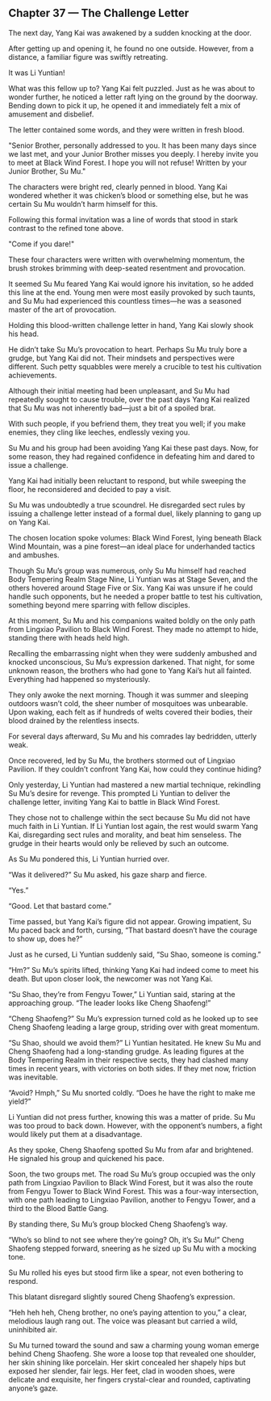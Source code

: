 ## Chapter 37 — The Challenge Letter

The next day, Yang Kai was awakened by a sudden knocking at the door.

After getting up and opening it, he found no one outside. However, from a distance, a familiar figure was swiftly retreating.

It was Li Yuntian!

What was this fellow up to? Yang Kai felt puzzled. Just as he was about to wonder further, he noticed a letter raft lying on the ground by the doorway. Bending down to pick it up, he opened it and immediately felt a mix of amusement and disbelief.

The letter contained some words, and they were written in fresh blood.

"Senior Brother, personally addressed to you. It has been many days since we last met, and your Junior Brother misses you deeply. I hereby invite you to meet at Black Wind Forest. I hope you will not refuse! Written by your Junior Brother, Su Mu."

The characters were bright red, clearly penned in blood. Yang Kai wondered whether it was chicken’s blood or something else, but he was certain Su Mu wouldn’t harm himself for this.

Following this formal invitation was a line of words that stood in stark contrast to the refined tone above.

"Come if you dare!"

These four characters were written with overwhelming momentum, the brush strokes brimming with deep-seated resentment and provocation.

It seemed Su Mu feared Yang Kai would ignore his invitation, so he added this line at the end. Young men were most easily provoked by such taunts, and Su Mu had experienced this countless times—he was a seasoned master of the art of provocation.

Holding this blood-written challenge letter in hand, Yang Kai slowly shook his head.

He didn’t take Su Mu’s provocation to heart. Perhaps Su Mu truly bore a grudge, but Yang Kai did not. Their mindsets and perspectives were different. Such petty squabbles were merely a crucible to test his cultivation achievements.

Although their initial meeting had been unpleasant, and Su Mu had repeatedly sought to cause trouble, over the past days Yang Kai realized that Su Mu was not inherently bad—just a bit of a spoiled brat.

With such people, if you befriend them, they treat you well; if you make enemies, they cling like leeches, endlessly vexing you.

Su Mu and his group had been avoiding Yang Kai these past days. Now, for some reason, they had regained confidence in defeating him and dared to issue a challenge.

Yang Kai had initially been reluctant to respond, but while sweeping the floor, he reconsidered and decided to pay a visit.

Su Mu was undoubtedly a true scoundrel. He disregarded sect rules by issuing a challenge letter instead of a formal duel, likely planning to gang up on Yang Kai.

The chosen location spoke volumes: Black Wind Forest, lying beneath Black Wind Mountain, was a pine forest—an ideal place for underhanded tactics and ambushes.

Though Su Mu’s group was numerous, only Su Mu himself had reached Body Tempering Realm Stage Nine, Li Yuntian was at Stage Seven, and the others hovered around Stage Five or Six. Yang Kai was unsure if he could handle such opponents, but he needed a proper battle to test his cultivation, something beyond mere sparring with fellow disciples.

At this moment, Su Mu and his companions waited boldly on the only path from Lingxiao Pavilion to Black Wind Forest. They made no attempt to hide, standing there with heads held high.

Recalling the embarrassing night when they were suddenly ambushed and knocked unconscious, Su Mu’s expression darkened. That night, for some unknown reason, the brothers who had gone to Yang Kai’s hut all fainted. Everything had happened so mysteriously.

They only awoke the next morning. Though it was summer and sleeping outdoors wasn’t cold, the sheer number of mosquitoes was unbearable. Upon waking, each felt as if hundreds of welts covered their bodies, their blood drained by the relentless insects.

For several days afterward, Su Mu and his comrades lay bedridden, utterly weak.

Once recovered, led by Su Mu, the brothers stormed out of Lingxiao Pavilion. If they couldn’t confront Yang Kai, how could they continue hiding?

Only yesterday, Li Yuntian had mastered a new martial technique, rekindling Su Mu’s desire for revenge. This prompted Li Yuntian to deliver the challenge letter, inviting Yang Kai to battle in Black Wind Forest.

They chose not to challenge within the sect because Su Mu did not have much faith in Li Yuntian. If Li Yuntian lost again, the rest would swarm Yang Kai, disregarding sect rules and morality, and beat him senseless. The grudge in their hearts would only be relieved by such an outcome.

As Su Mu pondered this, Li Yuntian hurried over.

“Was it delivered?” Su Mu asked, his gaze sharp and fierce.

“Yes.”

“Good. Let that bastard come.”

Time passed, but Yang Kai’s figure did not appear. Growing impatient, Su Mu paced back and forth, cursing, “That bastard doesn’t have the courage to show up, does he?”

Just as he cursed, Li Yuntian suddenly said, “Su Shao, someone is coming.”

“Hm?” Su Mu’s spirits lifted, thinking Yang Kai had indeed come to meet his death. But upon closer look, the newcomer was not Yang Kai.

“Su Shao, they’re from Fengyu Tower,” Li Yuntian said, staring at the approaching group. “The leader looks like Cheng Shaofeng!”

“Cheng Shaofeng?” Su Mu’s expression turned cold as he looked up to see Cheng Shaofeng leading a large group, striding over with great momentum.

“Su Shao, should we avoid them?” Li Yuntian hesitated. He knew Su Mu and Cheng Shaofeng had a long-standing grudge. As leading figures at the Body Tempering Realm in their respective sects, they had clashed many times in recent years, with victories on both sides. If they met now, friction was inevitable.

“Avoid? Hmph,” Su Mu snorted coldly. “Does he have the right to make me yield?”

Li Yuntian did not press further, knowing this was a matter of pride. Su Mu was too proud to back down. However, with the opponent’s numbers, a fight would likely put them at a disadvantage.

As they spoke, Cheng Shaofeng spotted Su Mu from afar and brightened. He signaled his group and quickened his pace.

Soon, the two groups met. The road Su Mu’s group occupied was the only path from Lingxiao Pavilion to Black Wind Forest, but it was also the route from Fengyu Tower to Black Wind Forest. This was a four-way intersection, with one path leading to Lingxiao Pavilion, another to Fengyu Tower, and a third to the Blood Battle Gang.

By standing there, Su Mu’s group blocked Cheng Shaofeng’s way.

“Who’s so blind to not see where they’re going? Oh, it’s Su Mu!” Cheng Shaofeng stepped forward, sneering as he sized up Su Mu with a mocking tone.

Su Mu rolled his eyes but stood firm like a spear, not even bothering to respond.

This blatant disregard slightly soured Cheng Shaofeng’s expression.

“Heh heh heh, Cheng brother, no one’s paying attention to you,” a clear, melodious laugh rang out. The voice was pleasant but carried a wild, uninhibited air.

Su Mu turned toward the sound and saw a charming young woman emerge behind Cheng Shaofeng. She wore a loose top that revealed one shoulder, her skin shining like porcelain. Her skirt concealed her shapely hips but exposed her slender, fair legs. Her feet, clad in wooden shoes, were delicate and exquisite, her fingers crystal-clear and rounded, captivating anyone’s gaze.